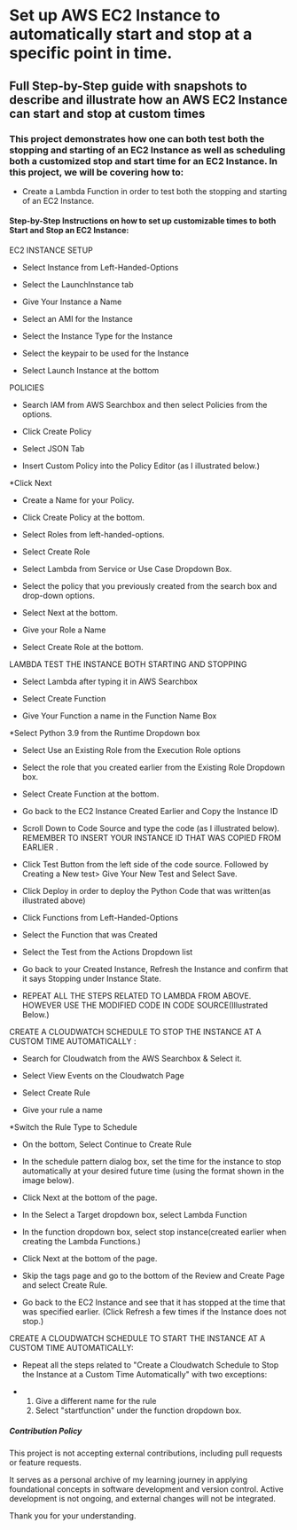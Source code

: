 # Set up AWS EC2 Instance to automatically start and stop at a specific point in time.

## Full Step-by-Step guide with snapshots to describe and illustrate how an AWS EC2 Instance can start and stop at custom times

### This project demonstrates how one can both test both the stopping and starting of an EC2 Instance as well as scheduling both a customized stop and start time for an EC2 Instance. In this project, we will be covering how to:

* Create a Lambda Function in order to test both the stopping and starting of an EC2 Instance.



#### Step-by-Step Instructions on how to set up customizable times to both Start and Stop an EC2 Instance:
EC2 INSTANCE SETUP

* Select Instance from Left-Handed-Options

* Select the LaunchInstance tab

* Give Your Instance a Name

* Select an AMI for the Instance

* Select the Instance Type for the Instance

* Select the keypair to be used for the Instance

* Select Launch Instance at the bottom



POLICIES
* Search IAM from AWS Searchbox and then select Policies from the options.

* Click Create Policy

* Select JSON Tab

* Insert Custom Policy into the Policy Editor (as I illustrated below.)

*Click Next


* Create a Name for your Policy.


* Click Create Policy at the bottom.


* Select Roles from left-handed-options.


* Select Create Role


* Select Lambda from Service or Use Case Dropdown Box.

* Select the policy that you previously created from the search box and drop-down options.


* Select Next at the bottom.


* Give your Role a Name


* Select Create Role at the bottom.




LAMBDA TEST THE INSTANCE BOTH STARTING AND STOPPING

* Select Lambda after typing it in AWS Searchbox

* Select Create Function

* Give Your Function a name in the Function Name Box

*Select Python 3.9 from the Runtime Dropdown box

* Select Use an Existing Role from the Execution Role options

* Select the role that you created earlier from the Existing Role Dropdown box.

* Select Create Function at the bottom.


* Go back to the EC2 Instance Created Earlier and Copy the Instance ID 


*  Scroll Down to Code Source and type the code (as I illustrated below). REMEMBER TO INSERT YOUR INSTANCE ID THAT WAS COPIED FROM EARLIER .

* Click Test Button from the left side of the code source. Followed by Creating a New test> Give Your New Test and Select Save.

* Click Deploy in order to deploy the Python Code that was written(as illustrated above)

* Click Functions from Left-Handed-Options

* Select the Function that was Created

* Select the Test from the Actions Dropdown list

* Go back to your Created Instance, Refresh the Instance and confirm that it says Stopping under Instance State.

* REPEAT ALL THE STEPS RELATED TO LAMBDA FROM ABOVE. HOWEVER USE THE MODIFIED CODE IN CODE SOURCE(Illustrated Below.)


CREATE A CLOUDWATCH SCHEDULE TO STOP THE INSTANCE AT A CUSTOM TIME AUTOMATICALLY :

* Search for Cloudwatch from the AWS Searchbox & Select it.

* Select View Events on the Cloudwatch Page

* Select Create Rule

* Give your rule a name

*Switch the Rule Type to Schedule

* On the bottom, Select Continue to Create Rule

* In the schedule pattern dialog box, set the time for the instance to stop automatically at your desired future time (using the format shown in the image below).

* Click Next at the bottom of the page.

* In the Select a Target dropdown box, select Lambda Function

* In the function dropdown box, select stop instance(created earlier when creating the Lambda Functions.)

* Click Next at the bottom of the page.

* Skip the tags page and go to the bottom of the Review and Create Page and select Create Rule.

* Go back to the EC2 Instance and see that it has stopped at the time that was specified earlier. (Click Refresh a few times if the Instance does not stop.)

CREATE A CLOUDWATCH SCHEDULE TO START THE INSTANCE AT A CUSTOM TIME AUTOMATICALLY:

* Repeat all the steps related to "Create a Cloudwatch Schedule to Stop the Instance at a Custom Time Automatically" with two exceptions:

* 1) Give a different name for the rule
  2) Select "startfunction" under the function dropdown box.



  
  

  


 














##### Contribution Policy

This project is not accepting external contributions, including pull requests or feature requests.

It serves as a personal archive of my learning journey in applying foundational concepts in software development and version control. Active development is not ongoing, and external changes will not be integrated.

Thank you for your understanding.
